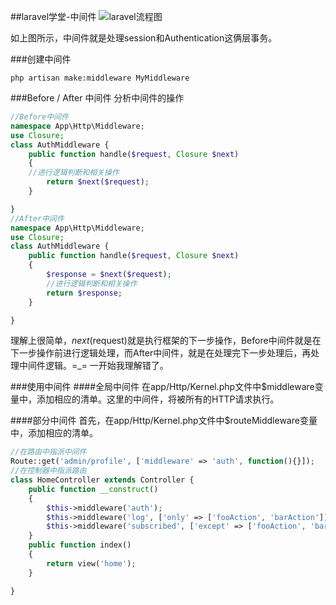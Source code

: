 ##laravel学堂-中间件
![laravel流程图](http://7xo7bi.com1.z0.glb.clouddn.com/ycz_onion.png)

如上图所示，中间件就是处理session和Authentication这俩层事务。

###创建中间件

```shell
php artisan make:middleware MyMiddleware
```

###Before / After 中间件
分析中间件的操作

```php
//Before中间件
namespace App\Http\Middleware;
use Closure;
class AuthMiddleware {
    public function handle($request, Closure $next)
    {
	//进行逻辑判断和相关操作
        return $next($request);
    }

}
//After中间件
namespace App\Http\Middleware;
use Closure;
class AuthMiddleware {
    public function handle($request, Closure $next)
    {
        $response = $next($request);
        //进行逻辑判断和相关操作
        return $response;
    }

}
```
理解上很简单，$next($request)就是执行框架的下一步操作，Before中间件就是在下一步操作前进行逻辑处理，而After中间件，就是在处理完下一步处理后，再处理中间件逻辑。=_= 一开始我理解错了。

###使用中间件
####全局中间件
在app/Http/Kernel.php文件中$middleware变量中，添加相应的清单。这里的中间件，将被所有的HTTP请求执行。

####部分中间件
首先，在app/Http/Kernel.php文件中$routeMiddleware变量中，添加相应的清单。

```php
//在路由中指派中间件
Route::get('admin/profile', ['middleware' => 'auth', function(){}]);
//在控制器中指派路由
class HomeController extends Controller {
	public function __construct()
	{
		$this->middleware('auth');
		$this->middleware('log', ['only' => ['fooAction', 'barAction']]);
		$this->middleware('subscribed', ['except' => ['fooAction', 'barAction']]);
	}
	public function index()
	{
		return view('home');
	}

}
```